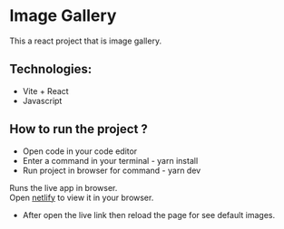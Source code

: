 # Image Gallery

This a react project that is image gallery.

## Technologies:

- Vite + React
- Javascript

## How to run the project ?

- Open code in your code editor
- Enter a command in your terminal - yarn install
- Run project in browser for command - yarn dev

Runs the live app in browser.\
Open [netlify](https://venerable-puppy-72169b.netlify.app/) to view it in your browser.

- After open the live link then reload the page for see default images.
